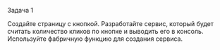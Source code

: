 Задача 1

Создайте страницу с кнопкой. Разработайте сервис, который будет считать количество кликов по кнопке и выводить его в консоль. Используйте фабричную функцию для создания сервиса.